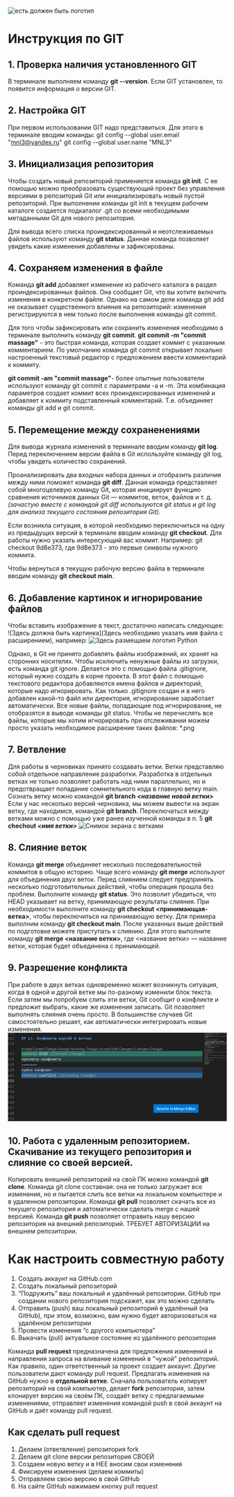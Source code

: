 ![есть должен быть логотип](git-1024.png)
# Инструкция по GIT 
## 1. Проверка наличия установленного GIT 
В терминале выполняем команду **git --version**. Если GIT установлен, то появится информация о версии GIT. 
## 2. Настройка GIT 
При первом использовании GIT надо представиться. Для этого в терминале вводим команды:
git config --global user.email "mnl3@yandex.ru"
git config --global user.name "MNL3"

## 3. Инициализация репозитория
Чтобы создать новый репозиторий применяется команда **git init**. С ее помощью можно преобразовать существующий проект без управления версиями в репозиторий Git или инициализировать новый пустой репозиторий. При выполнении команды git init в текущем рабочем каталоге создается подкаталог .git со всеми необходимыми метаданными Git для нового репозитория.

Для вывода всего списка проиндексированный и неотслеживаемых файлов используют команду **git status**. Данная команда позволяет увидеть какие изменения добавлены и зафиксированы.

## 4. Сохраняем изменения в файле
Команда **git add** добавляет изменение из рабочего каталога в раздел проиндексированных файлов. Она сообщает Git, что вы хотите включить изменения в конкретном файле. Однако на самом деле команда git add не оказывает существенного влияния на репозиторий: изменения регистрируются в нем только после выполнения команды git commit. 

Для того чтобы зафиксировать или сохранить изменения необходимо в терминале выполнить команду **git commit**.
**git commit -m "commit massage"** - это быстрая команда, которая создает коммит с указанным комментарием. По умолчанию команда git commit открывает локально настроенный текстовый редактор с предложением ввести комментарий к коммиту. 

**git commit -am "commit massage"**- более опытные пользователи используют команду git commit с параметрами -a и -m. Эта комбинация параметров создает коммит всех проиндексированных изменений и добавляет к коммиту подставленный комментарий. Т.е. объединяет команды git add и git commit. 

## 5. Перемещение между сохраненениями
Для вывода журнала изменений в терминале вводим команду **git log**. Перед переключением версии файла в Git используйте команду git log, чтобы увидеть количество сохранений.

Проанализировать два входных набора данных и отобразить различия между ними поможет команда **git diff**. Данная команда представляет собой многоцелевую команду Git, которая инициирует функцию сравнения источников данных Git — коммитов, веток, файлов и т. д. *(зачастую вместе с командой git diff используются git status и git log для анализа текущего состояния репозитория Git)*.

Если возникла ситуация, в которой необходимо переключиться на одну из предыдущих версий в терминале вводим команду **git checkout**. Для работы нужно указать интересующий вас коммит. Например: git checkout 9d8e373, где 9d8e373 - это первые символы нужного коммита.

Чтобы вернуться в текущую рабочую версию файла в терминале вводим команду **git checkout main**.

## 6. Добавление картинок и игнорирование файлов
Чтобы вставить изображение в текст, достаточно написать следующее:
![Здесь должна быть картинка](Здесь необходимо указать имя файла с расширением), например:
![Здесь размещаем логотип Python](Python_logo.png)

Однако, в Git не принято добавлять файлы изображений, их хранят на сторонних носителях. Чтобы исключить ненужные файлы из загрузки, есть команда git ignore.
Делается это с помощью файла .gitignore, который нужно создать в корне проекта. В этот файл с помощью текстового редактора добавляются имена файлов и директорий, которые надо игнорировать.
Как только .gitignore создан и в него добавлен какой-то файл или директория, игнорирование заработает автоматически. Все новые файлы, попадающие под игнорирование, не отобразятся в выводе команды git status. Чтобы не перечислять все файлы, которые мы хотим игнорировать при отслеживании можем просто указать необходимое расширение таких файлов: *.png

## 7. Ветвление
Для работы в черновиках принято создавать ветки. Ветки представляю собой отдельное направление разработки. Разработка в отдельных ветках не только позволяет работать над ними параллельно, но и предотвращает попадание сомнительного кода в главную ветку main.
Сознать ветку можно командой **git branch *<название новой ветки>***
Если у нас несколько версий черновика, мы можем вывести на экран ветку, где находимся, командой **git branch**.
Переключаться между ветками можно с помощью уже ранее изученной команды в п. 5 **git chechout *<имя ветки>***
![Снимок экрана с ветками](1.png)

## 8. Слияние веток
Команда **git merge** объединяет несколько последовательностей коммитов в общую историю. Чаще всего команду **git merge** используют для объединения двух веток. 
Перед слиянием следует предпринять несколько подготовительных действий, чтобы операция прошла без проблем. Выполните команду **git status**. Это позволит убедиться, что HEAD указывает на ветку, принимающую результаты слияния. При необходимости выполните команду **git checkout <принимающая-ветка>**, чтобы переключиться на принимающую ветку. Для примера выполним команду **git checkout main**. После указанных выше действий по подготовке можете приступать к слиянию. Для этого выполните команду **git merge <название ветки>**, где <название ветки> — название ветки, которая будет объединена с принимающей.

## 9. Разрешение конфликта
При работе в двух ветках одновременно может возникнуть ситуация, когда в одной и другой ветке мы по-разному изменили блок текста. Если затем мы попробуем слить эти ветки, Git сообщит о конфликте и предложит выбрать, какие же изменения записать. Git позволяет выполнять слияния очень просто. В большинстве случаев Git самостоятельно решает, как автоматически интегрировать новые изменения.
![Снимок экрана с конфликтом](2.png)

## 10. Работа с удаленным репозиторием. Скачивание из текущего репозитория и слияние со своей версией.
Копировать внешний репозиторий на свой ПК можно командой **git clone**. Команда git clone составная: она не только загружает все изменения, но и пытается слить все ветки на локальном компьютере и в удаленном репозитории.
Команда **git pull** позволяет скачать все из текущего репозитория и автоматически сделать merge с нашей версией.
Команда **git push** позволяет отправить нашу версию репозитория на внешний репозиторий. ТРЕБУЕТ АВТОРИЗАЦИИ на внешнем репозитории.

# Как настроить совместную работу
1. Создать аккаунт на GitHub.com
2. Создать локальный репозиторий
3. “Подружить” ваш локальный и удалённый репозитории. GitHub при создании нового репозитория подскажет, как это можно сделать
4. Отправить (push) ваш локальный репозиторий в удалённый (на GitHub), при этом, возможно, вам нужно будет авторизоваться на удалённом репозитории
5. Провести изменения “с другого компьютера”
6. Выкачать (pull) актуальное состояние из удалённого репозитория

Команда **pull request** предназначена для предложения изменений и направления запроса на вливание изменений в "чужой" репозиторий.
Как правило, один ответственный за проект создает аккаунт. Другие пользователи дают команду pull request. Предлагать изменения на GitHub нужно в **отдельной ветке**. Сначала пользователь копирует репозиторий на свой компьютер, делает **fork** репозитория, затем клонирует версию на своём ПК, создаёт ветку с предлагаемыми изменениями, отправляет изменения командой push в свой аккаунт на GitHub и даёт команду pull request. 

## Как сделать pull request
1. Делаем   (ответвление) репозитория fork
2. Делаем git clone   версии репозитория СВОЕЙ
3. Создаем новую ветку и в НЕЕ вносим свои изменения
4. Фиксируем изменения (делаем коммиты)
5. Отправляем свою версию в свой GitHub
6. На сайте GitHub нажимаем кнопку pull request
